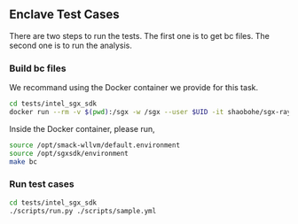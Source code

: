 ## Enclave Test Cases
There are two steps to run the tests. The first one is to get bc files.
The second one is to run the analysis.

### Build bc files
We recommand using the Docker container we provide for this task.

```bash
cd tests/intel_sgx_sdk
docker run --rm -v $(pwd):/sgx -w /sgx --user $UID -it shaobohe/sgx-ray-frontend-intel
```

Inside the Docker container, please run,

```bash
source /opt/smack-wllvm/default.environment
source /opt/sgxsdk/environment
make bc
```

### Run test cases

```bash
cd tests/intel_sgx_sdk
./scripts/run.py ./scripts/sample.yml
```

